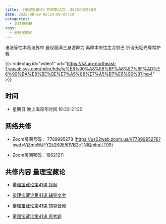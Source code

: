 ```yaml
---
title: 《量理宝藏论》共修第41次--2025年8月10日
date: 2025-08-08 08:14:00-07:00
categories:
  - 慧灯禅修班
tags:
  - 量理宝藏论
---
```

诸法等性本基法界中 自现圆满三身游舞力 离障本来怙主龙钦巴 祈请无垢光尊常护我

{{< videotag id="video1" url="https://s3.ap-northeast-1.wasabisys.com/hdcx/hdv/v/%E8%90%A8%E8%BF%A6%E7%8F%AD%E6%99%BA%E8%BE%BE%E7%A5%88%E7%A5%B7%E6%96%87.mp4" >}}

## 时间


* 星期日 晚上温哥华时间 18:30-21:30


## 网络共修


* Zoom房间号码： 7789995278 (https://us02web.zoom.us/j/7789995278?pwd=VjZmbWJFY2k2K0E5RVB2cTNIQmhqUT09)


* Zoom房间密码：19621211


## 共修内容 量理宝藏论


* [量理宝藏论第41课 视频](https://huidengchanxiu.net/refs/llbzl/llbzl-07/#%E7%AC%AC%E5%9B%9B%E5%8D%81%E4%B8%80%E8%AF%BE)

* [量理宝藏论第41课 辅导文字](https://huidengchanxiu.net/refs/llbzl/llbzl-07/#%E7%AC%AC%E5%9B%9B%E5%8D%81%E4%B8%80%E8%AF%BE%E8%BE%85%E5%AF%BC)

* [量理宝藏论第41课 辅导音频](https://box.hdcxb.net/%E7%A6%85%E4%BF%AE%E7%8F%AD/037-%E9%87%8F%E7%90%86%E5%AE%9D%E8%97%8F%E8%AE%BA/%E8%BE%85%E5%AF%BC-%E6%99%BA%E8%AF%9A%E5%A0%AA%E5%B8%83%E7%AC%AC1%E6%AC%A1%E8%AE%B2%E8%A7%A3%E4%BA%8E2006%E8%87%B307%E5%B9%B4?page=2)

* [量理宝藏论第41课 思考题 ](https://huidengchanxiu.net/refs/llbzl/llbzl-qa/#%E7%AC%AC41%E8%AF%BE)
